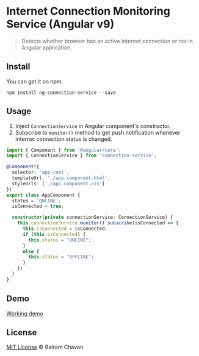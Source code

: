 # Internet Connection Monitoring Service (Angular v9)

> Detects whether browser has an active internet connection or not in Angular application.

## Install

You can get it on npm.

```
npm install ng-connection-service --save
```

## Usage

1. Inject `ConnectionService` in Angular component's constructor.
2. Subscribe to `monitor()` method to get push notification whenever internet connection status is changed.

```ts
import { Component } from '@angular/core';
import { ConnectionService } from 'connection-service';

@Component({
  selector: 'app-root',
  templateUrl: './app.component.html',
  styleUrls: ['./app.component.css']
})
export class AppComponent {
  status = 'ONLINE';
  isConnected = true;

  constructor(private connectionService: ConnectionService) {
    this.connectionService.monitor().subscribe(isConnected => {
      this.isConnected = isConnected;
      if (this.isConnected) {
        this.status = "ONLINE";
      }
      else {
        this.status = "OFFLINE";
      }
    })
  }
}

```

## Demo

[Working demo](https://ng-connection-service-demo.surge.sh/)

## License

[MIT License](https://github.com/ultrasonicsoft/ng-connection-service/blob/master/LICENSE) © Balram Chavan
